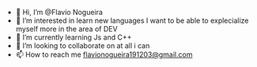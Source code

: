 - 👋 Hi, I’m @Flavio Nogueira
- 👀 I’m interested in learn new languages I want to be able to explecialize myself more in the area of DEV
- 🌱 I’m currently learning Js and C++
- 💞️ I’m looking to collaborate on at all i can
- 📫 How to reach me flavionogueira191203@gmail.com
<!---
FlavioNogueira/FlavioNogueira is a ✨ special ✨ repository because its `README.md` (this file) appears on your GitHub profile.
You can click the Preview link to take a look at your changes.
--->

